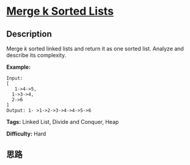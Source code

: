 # [Merge k Sorted Lists][title]

## Description

Merge _k_ sorted linked lists and return it as one sorted list. Analyze and
describe its complexity.

**Example:**
            Input:    [       1->4->5,      1->3->4,      2->6    ]    Output: 1- >1->2->3->4->4->5->6    


**Tags:** Linked List, Divide and Conquer, Heap

**Difficulty:** Hard

## 思路

[title]: https://leetcode.com/problems/merge-k-sorted-lists
